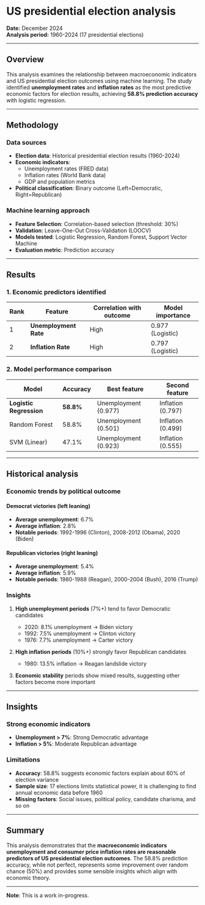 # US presidential election analysis 

**Date:** December 2024  
**Analysis period:** 1960-2024 (17 presidential elections)

---

## Overview

This analysis examines the relationship between macroeconomic indicators and US presidential election outcomes using machine learning. The study identified **unemployment rates** and **inflation rates** as the most predictive economic factors for election results, achieving **58.8% prediction accuracy** with logistic regression.

---

## Methodology

### Data sources
- **Election data**: Historical presidential election results (1960-2024)
- **Economic indicators**: 
  - Unemployment rates (FRED data)
  - Inflation rates (World Bank data)
  - GDP and population metrics
- **Political classification**: Binary outcome (Left=Democratic, Right=Republican)

### Machine learning approach
- **Feature Selection**: Correlation-based selection (threshold: 30%)
- **Validation**: Leave-One-Out Cross-Validation (LOOCV)
- **Models tested**: Logistic Regression, Random Forest, Support Vector Machine
- **Evaluation metric**: Prediction accuracy

---

## Results

### 1. Economic predictors identified

| Rank | Feature | Correlation with outcome | Model importance |
|------|---------|----------------------------------|------------------|
| 1 | **Unemployment Rate** | High | 0.977 (Logistic) |
| 2 | **Inflation Rate** | High | 0.797 (Logistic) |

### 2. Model performance comparison

| Model | Accuracy | Best feature | Second feature |
|-------|----------|--------------|----------------|
| **Logistic Regression** | **58.8%** | Unemployment (0.977) | Inflation (0.797) |
| Random Forest | 58.8% | Unemployment (0.501) | Inflation (0.499) |
| SVM (Linear) | 47.1% | Unemployment (0.923) | Inflation (0.555) |

---

## Historical analysis

### Economic trends by political outcome

#### Democrat victories (left leaning)
- **Average unemployment**: 6.7%
- **Average inflation**: 2.8%
- **Notable periods**: 1992-1996 (Clinton), 2008-2012 (Obama), 2020 (Biden)

#### Republican victories (right leaning)
- **Average unemployment**: 5.4%
- **Average inflation**: 5.9%
- **Notable periods**: 1980-1988 (Reagan), 2000-2004 (Bush), 2016 (Trump)

### Insights

1. **High unemployment periods** (7%+) tend to favor Democratic candidates
   - 2020: 8.1% unemployment → Biden victory
   - 1992: 7.5% unemployment → Clinton victory
   - 1976: 7.7% unemployment → Carter victory

2. **High inflation periods** (10%+) strongly favor Republican candidates
   - 1980: 13.5% inflation → Reagan landslide victory

3. **Economic stability** periods show mixed results, suggesting other factors become more important

---

## Insights

### Strong economic indicators
- **Unemployment > 7%**: Strong Democratic advantage
- **Inflation > 5%**: Moderate Republican advantage

### Limitations 
- **Accuracy**: 58.8% suggests economic factors explain about 60% of election variance
- **Sample size**: 17 elections limits statistical power, it is challenging to find annual economic data before 1960
- **Missing factors**: Social issues, political policy, candidate charisma, and so on 

---

## Summary

This analysis demonstrates that the **macroeconomic indicators unemployment and consumer price inflation rates are reasonable predictors of US presidential election outcomes**. The 58.8% prediction accuracy, while not perfect, represents some improvement over random chance (50%) and provides some sensible insights which align with economic theory. 

---

**Note**: This is a work in-progress.  